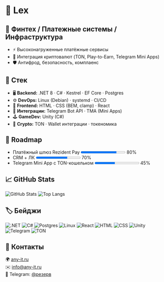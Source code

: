 # 👋 Lex

## 🔹 Финтех / Платежные системы / Инфраструктура
- ⚡ Высоконагруженные платёжные сервисы
- 💸 Интеграция криптовалют (TON, Play-to-Earn, Telegram Mini Apps)
- 🛡️ Антифрод, безопасность, комплаенс

## 🔹 Стек
- 🖥 **Backend:** .NET 8 · C# · Kestrel · EF Core · Postgres
- ⚙️ **DevOps:** Linux (Debian) · systemd · CI/CD
- 🎨 **Frontend:** HTML · CSS (BEM, clamp) · React
- 📱 **Интеграции:** Telegram Bot API · TMA (Mini Apps)
- 🕹 **GameDev:** Unity (C#)
- 💠 **Crypto:** TON · Wallet интеграции · токеномика

## 🚀 Roadmap
- Платёжный шлюз Rezident Pay
  <progress value="80" max="100"></progress> 80%
- CRM + ЛК
  <progress value="70" max="100"></progress> 70%
- Telegram Mini App с TON-кошельком
  <progress value="45" max="100"></progress> 45%

## 📈 GitHub Stats
![GitHub Stats](https://github-readme-stats.vercel.app/api?username=lex&show_icons=true&theme=dark)
![Top Langs](https://github-readme-stats.vercel.app/api/top-langs/?username=lex&layout=compact&theme=dark)

## 🏷️ Бейджи
![.NET](https://img.shields.io/badge/.NET-8-512BD4?logo=dotnet&logoColor=white)
![C#](https://img.shields.io/badge/C%23-Language-239120?logo=c-sharp&logoColor=white)
![Postgres](https://img.shields.io/badge/Postgres-15-336791?logo=postgresql&logoColor=white)
![Linux](https://img.shields.io/badge/Linux-Debian-A81D33?logo=debian&logoColor=white)
![React](https://img.shields.io/badge/React-18-61DAFB?logo=react&logoColor=black)
![HTML](https://img.shields.io/badge/HTML5-E34F26?logo=html5&logoColor=white)
![CSS](https://img.shields.io/badge/CSS3-1572B6?logo=css3&logoColor=white)
![Unity](https://img.shields.io/badge/Unity-000000?logo=unity&logoColor=white)
![Telegram](https://img.shields.io/badge/Telegram-26A5E4?logo=telegram&logoColor=white)
![TON](https://img.shields.io/badge/TON-0098EA?logo=telegram&logoColor=white)

## 🔗 Контакты
🌍 [any-it.ru](https://any-it.ru)  
✉️ [info@any-it.ru](mailto:info@any-it.ru)  
💬 Telegram: [@резерв](https://t.me/резерв)
